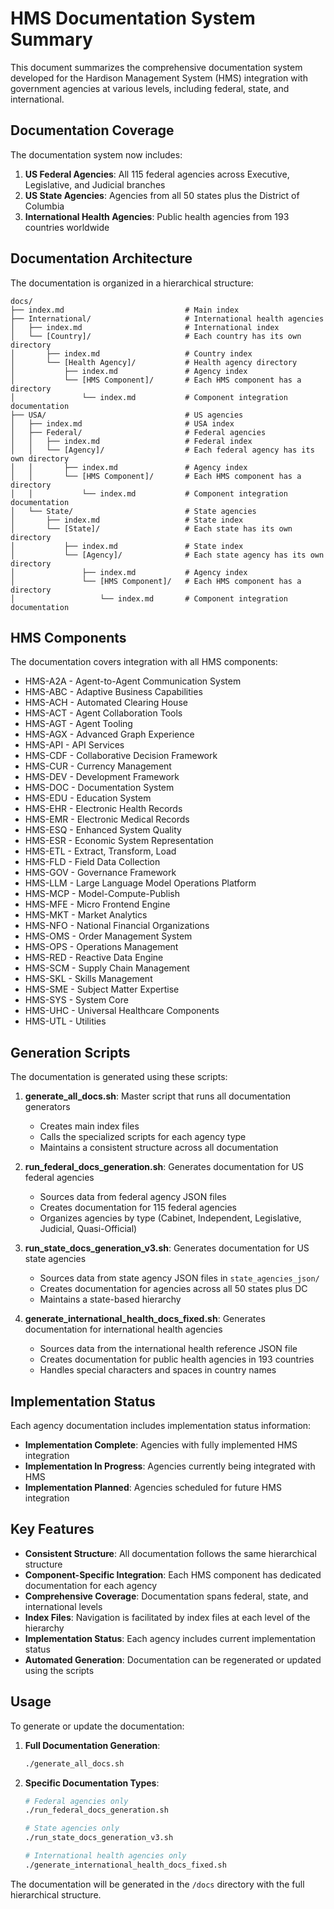 # HMS Documentation System Summary

This document summarizes the comprehensive documentation system developed for the Hardison Management System (HMS) integration with government agencies at various levels, including federal, state, and international.

## Documentation Coverage

The documentation system now includes:

1. **US Federal Agencies**: All 115 federal agencies across Executive, Legislative, and Judicial branches
2. **US State Agencies**: Agencies from all 50 states plus the District of Columbia
3. **International Health Agencies**: Public health agencies from 193 countries worldwide

## Documentation Architecture

The documentation is organized in a hierarchical structure:

```
docs/
├── index.md                           # Main index
├── International/                     # International health agencies
│   ├── index.md                       # International index
│   └── [Country]/                     # Each country has its own directory
│       ├── index.md                   # Country index
│       └── [Health Agency]/           # Health agency directory
│           ├── index.md               # Agency index
│           └── [HMS Component]/       # Each HMS component has a directory
│               └── index.md           # Component integration documentation
├── USA/                               # US agencies
│   ├── index.md                       # USA index
│   ├── Federal/                       # Federal agencies
│   │   ├── index.md                   # Federal index
│   │   └── [Agency]/                  # Each federal agency has its own directory
│   │       ├── index.md               # Agency index
│   │       └── [HMS Component]/       # Each HMS component has a directory
│   │           └── index.md           # Component integration documentation
│   └── State/                         # State agencies
│       ├── index.md                   # State index
│       └── [State]/                   # Each state has its own directory
│           ├── index.md               # State index
│           └── [Agency]/              # Each state agency has its own directory
│               ├── index.md           # Agency index
│               └── [HMS Component]/   # Each HMS component has a directory
│                   └── index.md       # Component integration documentation
```

## HMS Components

The documentation covers integration with all HMS components:

- HMS-A2A - Agent-to-Agent Communication System
- HMS-ABC - Adaptive Business Capabilities
- HMS-ACH - Automated Clearing House
- HMS-ACT - Agent Collaboration Tools
- HMS-AGT - Agent Tooling
- HMS-AGX - Advanced Graph Experience
- HMS-API - API Services
- HMS-CDF - Collaborative Decision Framework
- HMS-CUR - Currency Management
- HMS-DEV - Development Framework
- HMS-DOC - Documentation System
- HMS-EDU - Education System
- HMS-EHR - Electronic Health Records
- HMS-EMR - Electronic Medical Records
- HMS-ESQ - Enhanced System Quality
- HMS-ESR - Economic System Representation
- HMS-ETL - Extract, Transform, Load
- HMS-FLD - Field Data Collection
- HMS-GOV - Governance Framework
- HMS-LLM - Large Language Model Operations Platform
- HMS-MCP - Model-Compute-Publish
- HMS-MFE - Micro Frontend Engine
- HMS-MKT - Market Analytics
- HMS-NFO - National Financial Organizations
- HMS-OMS - Order Management System
- HMS-OPS - Operations Management
- HMS-RED - Reactive Data Engine
- HMS-SCM - Supply Chain Management
- HMS-SKL - Skills Management
- HMS-SME - Subject Matter Expertise
- HMS-SYS - System Core
- HMS-UHC - Universal Healthcare Components
- HMS-UTL - Utilities

## Generation Scripts

The documentation is generated using these scripts:

1. **generate_all_docs.sh**: Master script that runs all documentation generators
   - Creates main index files
   - Calls the specialized scripts for each agency type
   - Maintains a consistent structure across all documentation

2. **run_federal_docs_generation.sh**: Generates documentation for US federal agencies
   - Sources data from federal agency JSON files
   - Creates documentation for 115 federal agencies
   - Organizes agencies by type (Cabinet, Independent, Legislative, Judicial, Quasi-Official)

3. **run_state_docs_generation_v3.sh**: Generates documentation for US state agencies
   - Sources data from state agency JSON files in `state_agencies_json/`
   - Creates documentation for agencies across all 50 states plus DC
   - Maintains a state-based hierarchy

4. **generate_international_health_docs_fixed.sh**: Generates documentation for international health agencies
   - Sources data from the international health reference JSON file
   - Creates documentation for public health agencies in 193 countries
   - Handles special characters and spaces in country names

## Implementation Status

Each agency documentation includes implementation status information:

- **Implementation Complete**: Agencies with fully implemented HMS integration
- **Implementation In Progress**: Agencies currently being integrated with HMS
- **Implementation Planned**: Agencies scheduled for future HMS integration

## Key Features

- **Consistent Structure**: All documentation follows the same hierarchical structure
- **Component-Specific Integration**: Each HMS component has dedicated documentation for each agency
- **Comprehensive Coverage**: Documentation spans federal, state, and international levels
- **Index Files**: Navigation is facilitated by index files at each level of the hierarchy
- **Implementation Status**: Each agency includes current implementation status
- **Automated Generation**: Documentation can be regenerated or updated using the scripts

## Usage

To generate or update the documentation:

1. **Full Documentation Generation**:
   ```bash
   ./generate_all_docs.sh
   ```

2. **Specific Documentation Types**:
   ```bash
   # Federal agencies only
   ./run_federal_docs_generation.sh
   
   # State agencies only
   ./run_state_docs_generation_v3.sh
   
   # International health agencies only
   ./generate_international_health_docs_fixed.sh
   ```

The documentation will be generated in the `/docs` directory with the full hierarchical structure.
